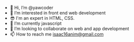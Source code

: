 - 👋 Hi, I’m @yawcoder
- 👀 I’m interested in front end web development
- 😎 I'm an expert in HTML, CSS.
- 🌱 I’m currently javascript
- 💞️ I’m looking to collaborate on web and app development
- 📫 How to reach me isaac16anim@gmail.com

<!---
yawcoder/yawcoder is a ✨ special ✨ repository because its `README.md` (this file) appears on your GitHub profile.
You can click the Preview link to take a look at your changes.
--->
